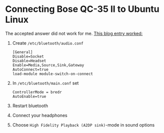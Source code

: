 # Connecting Bose QC-35 II to Ubuntu Linux

The accepted answer did not work for me. [This blog entry worked: ](http://erikdubois.be/installing-bose-quietcomfort-35-linux-mint-18/)

1. Create `/etc/bluetooth/audio.conf`

   ```
   [General]
   Disable=Socket
   Disable=Headset
   Enable=Media,Source,Sink,Gateway
   AutoConnect=true
   load-module module-switch-on-connect
   ```
2. In `/etc/bluetooth/main.conf` set

   ```
   ControllerMode = bredr
   AutoEnable=true
   ```
3. Restart bluetooth

4. Connect your headphones

5. Choose `High Fidelity Playback (A2DP sink)`-mode in sound options
